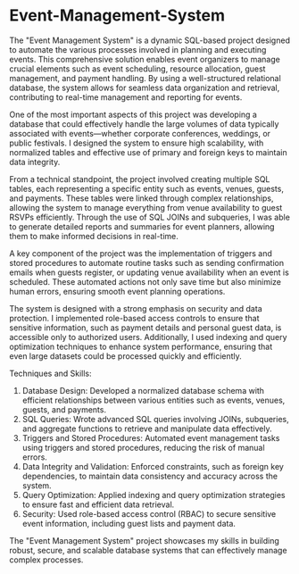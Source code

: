 # Event-Management-System

The "Event Management System" is a dynamic SQL-based project designed to automate the various processes involved in planning and executing events. This comprehensive solution enables event organizers to manage crucial elements such as event scheduling, resource allocation, guest management, and payment handling. By using a well-structured relational database, the system allows for seamless data organization and retrieval, contributing to real-time management and reporting for events. 

One of the most important aspects of this project was developing a database that could effectively handle the large volumes of data typically associated with events—whether corporate conferences, weddings, or public festivals. I designed the system to ensure high scalability, with normalized tables and effective use of primary and foreign keys to maintain data integrity.

From a technical standpoint, the project involved creating multiple SQL tables, each representing a specific entity such as events, venues, guests, and payments. These tables were linked through complex relationships, allowing the system to manage everything from venue availability to guest RSVPs efficiently. Through the use of SQL JOINs and subqueries, I was able to generate detailed reports and summaries for event planners, allowing them to make informed decisions in real-time. 

A key component of the project was the implementation of triggers and stored procedures to automate routine tasks such as sending confirmation emails when guests register, or updating venue availability when an event is scheduled. These automated actions not only save time but also minimize human errors, ensuring smooth event planning operations. 

The system is designed with a strong emphasis on security and data protection. I implemented role-based access controls to ensure that sensitive information, such as payment details and personal guest data, is accessible only to authorized users. Additionally, I used indexing and query optimization techniques to enhance system performance, ensuring that even large datasets could be processed quickly and efficiently.  

Techniques and Skills: 

1. Database Design: Developed a normalized database schema with efficient relationships between various entities such as events, venues, guests, and payments.
2. SQL Queries: Wrote advanced SQL queries involving JOINs, subqueries, and aggregate functions to retrieve and manipulate data effectively.
3. Triggers and Stored Procedures: Automated event management tasks using triggers and stored procedures, reducing the risk of manual errors.
4. Data Integrity and Validation: Enforced constraints, such as foreign key dependencies, to maintain data consistency and accuracy across the system.
5. Query Optimization: Applied indexing and query optimization strategies to ensure fast and efficient data retrieval.
6. Security: Used role-based access control (RBAC) to secure sensitive event information, including guest lists and payment data.

 The "Event Management System" project showcases my skills in building robust, secure, and scalable database systems that can effectively manage complex processes.

